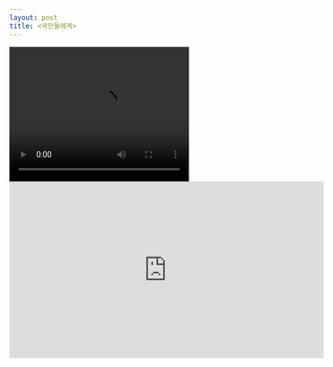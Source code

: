 ```yaml
---
layout: post
title: <국민들에게>  
---
```


<video width="320" height="240" controls>
  <source src="https://www.youtube.com/watch?v=hDKXIIxNq-U" type="video/mp4">
  Your browser does not support the video tag.
</video>

<iframe width="560" height="315" src="https://www.youtube.com/embed/hDKXIIxNq-U" frameborder="0" allowfullscreen></iframe>
